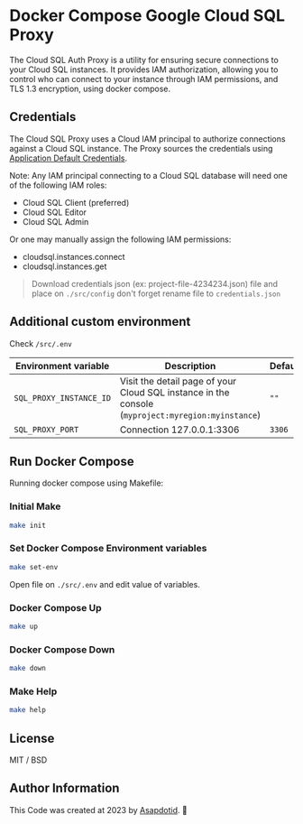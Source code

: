 # Docker Compose Google Cloud SQL Proxy

The Cloud SQL Auth Proxy is a utility for ensuring secure connections to your Cloud SQL instances. It provides IAM authorization, allowing you to control who can connect to your instance through IAM permissions, and TLS 1.3 encryption, using docker compose.

## Credentials

The Cloud SQL Proxy uses a Cloud IAM principal to authorize connections against a Cloud SQL instance. The Proxy sources the credentials using [Application Default Credentials](https://cloud.google.com/docs/authentication/production).

Note: Any IAM principal connecting to a Cloud SQL database will need one of the following IAM roles:

-   Cloud SQL Client (preferred)
-   Cloud SQL Editor
-   Cloud SQL Admin

Or one may manually assign the following IAM permissions:

-   cloudsql.instances.connect
-   cloudsql.instances.get

> Download credentials json (ex: project-file-4234234.json) file and place on `./src/config` don't forget rename file to `credentials.json`

## Additional custom environment

Check `/src/.env`

| Environment variable    | Description                                                                                       | Default |
| ----------------------- | ------------------------------------------------------------------------------------------------- | ------- |
| `SQL_PROXY_INSTANCE_ID` | Visit the detail page of your Cloud SQL instance in the console (`myproject:myregion:myinstance`) | `""`    |
| `SQL_PROXY_PORT`        | Connection 127.0.0.1:3306                                                                         | `3306`  |

## Run Docker Compose

Running docker compose using Makefile:

### Initial Make

```bash
make init
```

### Set Docker Compose Environment variables

```bash
make set-env
```

Open file on `./src/.env` and edit value of variables.

### Docker Compose Up

```bash
make up
```

### Docker Compose Down

```bash
make down
```

### Make Help

```bash
make help
```

## License

MIT / BSD

## Author Information

This Code was created at 2023 by [Asapdotid](https://github.com/asapdotid). 🚀
